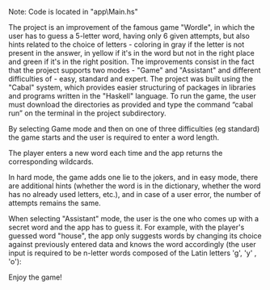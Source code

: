 Note: Code is located in "app\Main.hs"

The project is an improvement of the famous game "Wordle", in which the user has to guess a 5-letter word, having only 6 given attempts, but also hints related to the choice of letters - coloring in gray if the letter is not present in the answer, in yellow if it's in the word but not in the right place and green if it's in the right position.
The improvements consist in the fact that the project supports two modes - "Game" and "Assistant" and different difficulties of - easy, standard and expert.
The project was built using the "Cabal" system, which provides easier structuring of packages in libraries and programs written in the "Haskell" language. To run the game, the user must download the directories as provided and type the command “cabal run” on the terminal in the project subdirectory.

By selecting Game mode and then on one of three difficulties (eg standard) the game starts and the user is required to enter a word length.

The player enters a new word each time and the app returns the corresponding wildcards.

In hard mode, the game adds one lie to the jokers, and in easy mode, there are additional hints (whether the word is in the dictionary, whether the word has no already used letters, etc.), and in case of a user error, the number of attempts remains the same.

When selecting "Assistant" mode, the user is the one who comes up with a secret word and the app has to guess it. For example, with the player's guessed word "house", the app only suggests words by changing its choice against previously entered data and knows the word accordingly (the user input is required to be n-letter words composed of the Latin letters 'g', 'y' , 'o'):

Enjoy the game!
